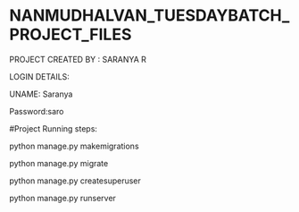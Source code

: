 # NANMUDHALVAN_TUESDAYBATCH_PROJECT_FILES

PROJECT CREATED BY : SARANYA R



LOGIN DETAILS:


UNAME: Saranya


Password:saro




#Project Running steps:

python manage.py makemigrations

python manage.py migrate

python manage.py createsuperuser

python manage.py runserver

